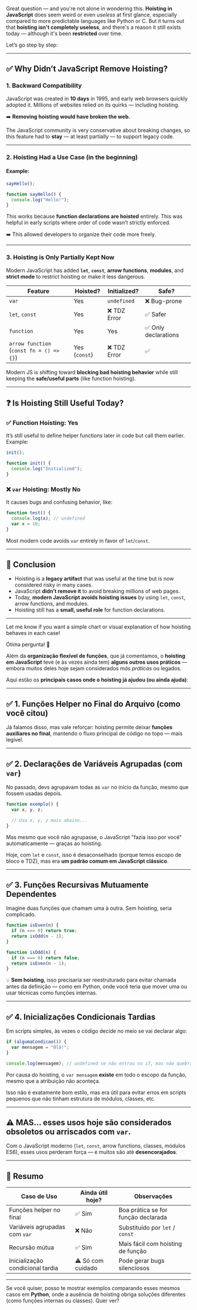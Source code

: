 Great question — and you're not alone in wondering this. **Hoisting in JavaScript** does seem weird or even *useless* at first glance, especially compared to more predictable languages like Python or C. But it turns out that **hoisting isn't completely useless**, and there's a reason it still exists today — although it's been **restricted** over time.

Let’s go step by step:

---

## ✅ Why Didn’t JavaScript Remove Hoisting?

### 1. **Backward Compatibility**

JavaScript was created in **10 days** in 1995, and early web browsers quickly adopted it. Millions of websites relied on its quirks — including hoisting.

➡️ **Removing hoisting would have broken the web.**

The JavaScript community is very conservative about breaking changes, so this feature had to **stay** — at least partially — to support legacy code.

---

### 2. **Hoisting Had a Use Case (in the beginning)**

#### Example:

```javascript
sayHello();

function sayHello() {
  console.log("Hello!");
}
```

This works because **function declarations are hoisted** entirely. This was helpful in early scripts where order of code wasn’t strictly enforced.

➡️ This allowed developers to organize their code more freely.

---

### 3. **Hoisting is Only Partially Kept Now**

Modern JavaScript has added **`let`**, **`const`**, **arrow functions**, **modules**, and **strict mode** to restrict hoisting or make it less dangerous.

| Feature                                  | Hoisted?      | Initialized? | Safe?               |
| ---------------------------------------- | ------------- | ------------ | ------------------- |
| `var`                                    | Yes           | `undefined`  | ❌ Bug-prone         |
| `let`, `const`                           | Yes           | ❌ TDZ Error  | ✅ Safer             |
| `function`                               | Yes           | Yes          | ✅ Only declarations |
| `arrow function` (`const fn = () => {}`) | Yes (`const`) | ❌ TDZ Error  | ✅                   |

Modern JS is shifting toward **blocking bad hoisting behavior** while still keeping the **safe/useful parts** (like function hoisting).

---

## ❓ Is Hoisting Still Useful Today?

### ✅ Function Hoisting: **Yes**

It’s still useful to define helper functions later in code but call them earlier. Example:

```javascript
init();

function init() {
  console.log("Initialized");
}
```

### ❌ `var` Hoisting: **Mostly No**

It causes bugs and confusing behavior, like:

```javascript
function test() {
  console.log(x); // undefined
  var x = 10;
}
```

Most modern code avoids `var` entirely in favor of `let`/`const`.

---

## 🚀 Conclusion

* Hoisting is a **legacy artifact** that was useful at the time but is now considered risky in many cases.
* JavaScript **didn’t remove it** to avoid breaking millions of web pages.
* Today, **modern JavaScript avoids hoisting issues** by using `let`, `const`, arrow functions, and modules.
* Hoisting still has a **small, useful role** for function declarations.

---

Let me know if you want a simple chart or visual explanation of how hoisting behaves in each case!



Ótima pergunta! 🧠

Além da **organização flexível de funções**, que já comentamos, o **hoisting em JavaScript** teve (e às vezes ainda tem) **alguns outros usos práticos** — embora muitos deles hoje sejam considerados *más práticas* ou legados.

Aqui estão os **principais casos onde o hoisting já ajudou (ou ainda ajuda)**:

---

## ✅ 1. **Funções Helper no Final do Arquivo (como você citou)**

Já falamos disso, mas vale reforçar: hoisting permite deixar **funções auxiliares no final**, mantendo o fluxo principal de código no topo — mais legível.

---

## ✅ 2. **Declarações de Variáveis Agrupadas (com `var`)**

No passado, devs agrupavam todas as `var` no início da função, mesmo que fossem usadas depois.

```javascript
function exemplo() {
  var x, y, z;

  // Usa x, y, z mais abaixo...
}
```

Mas mesmo que você não agrupasse, o JavaScript "fazia isso por você" automaticamente — graças ao hoisting.

Hoje, com `let` e `const`, isso é desaconselhado (porque temos escopo de bloco e TDZ), mas era **um padrão comum em JavaScript clássico**.

---

## ✅ 3. **Funções Recursivas Mutuamente Dependentes**

Imagine duas funções que chamam uma à outra. Sem hoisting, seria complicado.

```javascript
function isEven(n) {
  if (n === 0) return true;
  return isOdd(n - 1);
}

function isOdd(n) {
  if (n === 0) return false;
  return isEven(n - 1);
}
```

💡 **Sem hoisting**, isso precisaria ser reestruturado para evitar chamada antes da definição — como em Python, onde você teria que mover uma ou usar técnicas como funções internas.

---

## ✅ 4. **Inicializações Condicionais Tardias**

Em scripts simples, às vezes o código decide no meio se vai declarar algo:

```javascript
if (algumaCondicao()) {
  var mensagem = "Olá!";
}

console.log(mensagem); // undefined se não entrou no if, mas não quebra
```

Por causa do hoisting, o `var mensagem` **existe** em todo o escopo da função, mesmo que a atribuição não aconteça.

Isso não é exatamente bom estilo, mas era útil para evitar erros em scripts pequenos que não tinham estrutura de módulos, classes, etc.

---

## ⚠️ MAS... esses usos hoje são considerados **obsoletos ou arriscados** com `var`.

Com o JavaScript moderno (`let`, `const`, arrow functions, classes, módulos ES6), esses usos perderam força — e muitos são até **desencorajados**.

---

## 🧠 Resumo

| Caso de Uso                      | Ainda útil hoje?  | Observações                         |
| -------------------------------- | ----------------- | ----------------------------------- |
| Funções helper no final          | ✅ Sim             | Boa prática se for função declarada |
| Variáveis agrupadas com `var`    | ❌ Não             | Substituído por `let` / `const`     |
| Recursão mútua                   | ✅ Sim             | Mais fácil com hoisting de função   |
| Inicialização condicional tardia | ⚠️ Só com cuidado | Pode gerar bugs silenciosos         |

---

Se você quiser, posso te mostrar exemplos comparando esses mesmos casos em **Python**, onde a ausência de hoisting obriga soluções diferentes (como funções internas ou classes). Quer ver?

